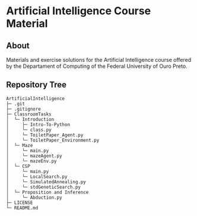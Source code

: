 # Artificial Intelligence Course Material

## About

Materials and exercise solutions for the Artificial Intelligence course offered by the Departament of Computing of the Federal University of Ouro Preto.

## Repository Tree

```
ArtificialIntelligence
├─ .git
├─ .gitignore
├─ ClassroomTasks
│  └─ Introduction
│     ├─ Intro-To-Python
│     └─ class.py
│     └─ ToiletPaper_Agent.py
│     └─ ToiletPaper_Environment.py
│  └─ Maze
│     └─ main.py
│     └─ mazeAgent.py
│     └─ mazeEnv.py
│  └─ CSP
│     └─ main.py
│     └─ LocalSearch.py
│     └─ SimulatedAnnealing.py
│     └─ stdGeneticSearch.py
│  └─ Proposition and Inference
│     └─ Abduction.py
├─ LICENSE
└─ README.md
```
